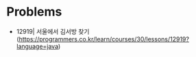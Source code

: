 # Problems

- 12919| 서울에서 김서방 찾기 (https://programmers.co.kr/learn/courses/30/lessons/12919?language=java)